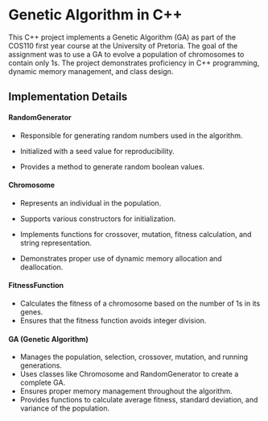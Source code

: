 # Genetic Algorithm in C++

This C++ project implements a Genetic Algorithm (GA) as part of the COS110 first year course at the University of Pretoria. The goal of the assignment was to use a GA to evolve a population of chromosomes to contain only 1s. The project demonstrates proficiency in C++ programming, dynamic memory management, and class design.

## Implementation Details
#### RandomGenerator
- Responsible for generating random numbers used in the algorithm.

- Initialized with a seed value for reproducibility.

- Provides a method to generate random boolean values.

#### Chromosome

- Represents an individual in the population.

- Supports various constructors for initialization.

- Implements functions for crossover, mutation, fitness calculation, and string representation.

- Demonstrates proper use of dynamic memory allocation and deallocation.
#### FitnessFunction

- Calculates the fitness of a chromosome based on the number of 1s in its genes.
- Ensures that the fitness function avoids integer division.
  
#### GA (Genetic Algorithm)

- Manages the population, selection, crossover, mutation, and running generations.
- Uses classes like Chromosome and RandomGenerator to create a complete GA.
- Ensures proper memory management throughout the algorithm.
- Provides functions to calculate average fitness, standard deviation, and variance of the population.
